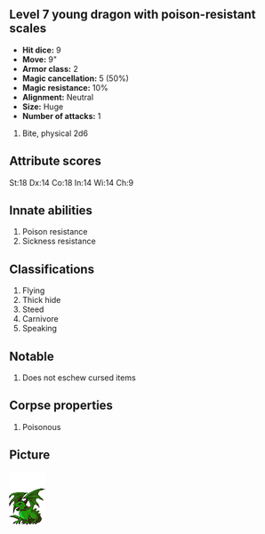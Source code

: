 ## Level 7 young dragon with poison-resistant scales

- **Hit dice:** 9
- **Move:** 9"
- **Armor class:** 2
- **Magic cancellation:** 5 (50%)
- **Magic resistance:** 10%
- **Alignment:** Neutral
- **Size:** Huge
- **Number of attacks:** 1
1. Bite, physical 2d6

## Attribute scores

St:18 Dx:14 Co:18 In:14 Wi:14 Ch:9

## Innate abilities

1. Poison resistance
2. Sickness resistance

## Classifications

1. Flying
2. Thick hide
3. Steed
4. Carnivore
5. Speaking

## Notable

1. Does not eschew cursed items

## Corpse properties

1. Poisonous

## Picture

![Green dragon hatchling](https://github.com/hyvanmielenpelit/GnollHackTileSet/blob/main/Monsters/green_dragon_hatchling/green_dragon_hatchling.png)
